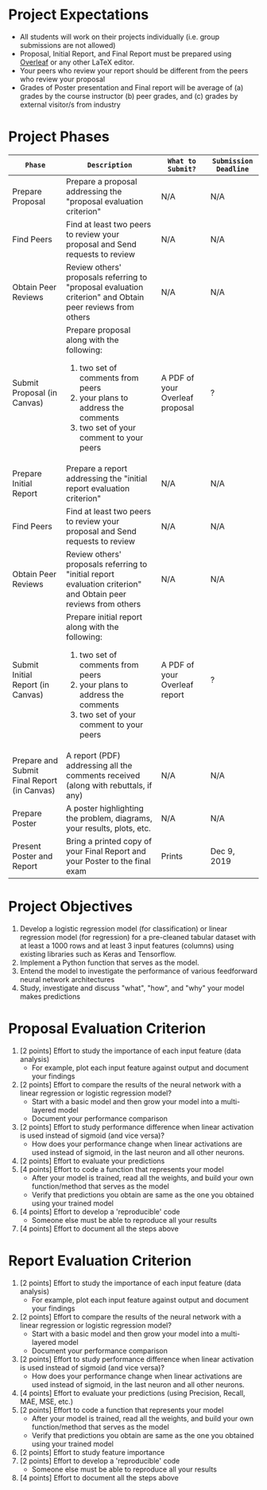 # Project Expectations
* All students will work on their projects individually (i.e. group submissions are not allowed)
* Proposal, Initial Report, and Final Report must be prepared using <a href="https://www.overleaf.com/">Overleaf</a> or any other LaTeX editor.
* Your peers who review your report should be different from the peers who review your proposal
* Grades of Poster presentation and Final report will be average of (a) grades by the course instructor (b) peer grades, and (c) grades by external visitor/s from industry

# Project Phases
| `Phase` | `Description` | `What to Submit?` | `Submission Deadline` |
| -- | -- | -- | -- |
| Prepare Proposal | Prepare a proposal addressing the "proposal evaluation criterion" | N/A | N/A |
| Find Peers | Find at least two peers to review your proposal and Send requests to review | N/A | N/A |
| Obtain Peer Reviews | Review others' proposals referring to "proposal evaluation criterion" and Obtain peer reviews from others | N/A | N/A |
| Submit Proposal (in Canvas)| Prepare proposal along with the following: <ol><li>two set of comments from peers</li><li>your plans to address the comments</li><li>two set of your comment to your peers</li></ol> | A PDF of your Overleaf proposal | ? |
| Prepare Initial Report | Prepare a report addressing the "initial report evaluation criterion" | N/A | N/A |
| Find Peers | Find at least two peers to review your proposal and Send requests to review | N/A | N/A |
| Obtain Peer Reviews |Review others' proposals referring to "initial report evaluation criterion" and Obtain peer reviews from others | N/A | N/A |
| Submit Initial Report (in Canvas) | Prepare initial report along with the following: <ol><li>two set of comments from peers</li><li>your plans to address the comments</li><li>two set of your comment to your peers</li></ol> | A PDF of your Overleaf report | ? |
| Prepare and Submit Final Report (in Canvas) | A report (PDF) addressing all the comments received (along with rebuttals, if any) | N/A | N/A |
| Prepare Poster | A poster highlighting the problem, diagrams, your results, plots, etc. |  N/A | N/A | 
| Present Poster and Report | Bring a printed copy of your Final Report and your Poster to the final exam | Prints | Dec 9, 2019 | 

# Project Objectives
1. Develop a logistic regression model (for classification) or linear regression model (for regression) for a pre-cleaned tabular dataset with at least a 1000 rows and at least 3 input features (columns) using existing libraries such as Keras and Tensorflow.
1. Implement a Python function that serves as the model.
1. Entend the model to investigate the performance of various feedforward neural network architectures
1. Study, investigate and discuss "what", "how", and "why" your model makes predictions

# Proposal Evaluation Criterion
1. [2 points] Effort to study the importance of each input feature (data analysis)
    - For example, plot each input feature against output and document your findings
1. [2 points] Effort to compare the results of the neural network with a linear regression or logistic regression model?
    - Start with a basic model and then grow your model into a multi-layered model
    - Document your performance comparison
1. [2 points] Effort to study performance difference when linear activation is used instead of sigmoid (and vice versa)?
   - How does your performance change when linear activations are used instead of sigmoid, in the last neuron and all other neurons.
1. [2 points] Effort to evaluate your predictions
1. [4 points] Effort to code a function that represents your model
   - After your model is trained, read all the weights, and build your own function/method that serves as the model
   - Verify that predictions you obtain are same as the one you obtained using your trained model
1. [4 points] Effort to develop a 'reproducible' code
   - Someone else must be able to reproduce all your results
1. [4 points] Effort to document all the steps above

# Report Evaluation Criterion
1. [2 points] Effort to study the importance of each input feature (data analysis)
    - For example, plot each input feature against output and document your findings
1. [2 points] Effort to compare the results of the neural network with a linear regression or logistic regression model?
    - Start with a basic model and then grow your model into a multi-layered model
    - Document your performance comparison
1. [2 points] Effort to study performance difference when linear activation is used instead of sigmoid (and vice versa)?
   - How does your performance change when linear activations are used instead of sigmoid, in the last neuron and all other neurons.
1. [4 points] Effort to evaluate your predictions (using Precision, Recall, MAE, MSE, etc.)
1. [2 points] Effort to code a function that represents your model
   - After your model is trained, read all the weights, and build your own function/method that serves as the model
   - Verify that predictions you obtain are same as the one you obtained using your trained model
1. [2 points] Effort to study feature importance
1. [2 points] Effort to develop a 'reproducible' code
   - Someone else must be able to reproduce all your results
1. [4 points] Effort to document all the steps above

 
